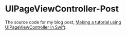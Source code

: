 # UIPageViewController-Post
The source code for my blog post, [Making a tutorial using UIPageViewController in Swift](https://spin.atomicobject.com/2015/12/23/swift-uipageviewcontroller-tutorial/).

